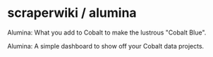 scraperwiki / alumina
=====================

Alumina: What you add to Cobalt to make the lustrous "Cobalt Blue".

Alumina: A simple dashboard to show off your Cobalt data projects.